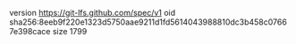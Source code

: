 version https://git-lfs.github.com/spec/v1
oid sha256:8eeb9f220e1323d5750aae9211d1fd5614043988810dc3b458c07667e398cace
size 1799
